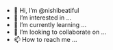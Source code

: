 - 👋 Hi, I’m @nishibeatiful
- 👀 I’m interested in ...
- 🌱 I’m currently learning ...
- 💞️ I’m looking to collaborate on ...
- 📫 How to reach me ...

<!---
nishibeatiful/nishibeatiful is a ✨ special ✨ repository because its `README.md` (this file) appears on your GitHub profile.
You can click the Preview link to take a look at your changes.
